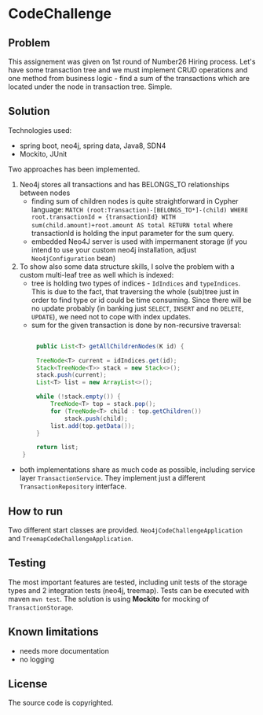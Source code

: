 # CodeChallenge

## Problem

This assignement was given on 1st round of Number26 Hiring process. Let's have some transaction tree and we must implement CRUD operations and one method from business logic - find a sum of the transactions which are located under the node in transaction tree. Simple.

## Solution 

Technologies used:
* spring boot, neo4j, spring data, Java8, SDN4
* Mockito, JUnit

Two approaches has been implemented.

1. Neo4j stores all transactions and has BELONGS_TO relationships between nodes
    * finding sum of children nodes is quite straightforward in Cypher language:
    `MATCH (root:Transaction)-[BELONGS_TO*]-(child) WHERE root.transactionId = {transactionId} WITH sum(child.amount)+root.amount AS total RETURN total` where transactionId is holding the input parameter for the sum query.
    * embedded Neo4J server is used with impermanent storage (if you intend to use your custom neo4j installation, adjust 
      `Neo4jConfiguration` bean)
2. To show also some data structure skills, I solve the problem with a custom multi-leaf tree as well which is indexed:
    * tree is holding two types of indices - `IdIndices` and `typeIndices`. This is due to the fact, that traversing the whole
      (sub)tree just in order to find type or id could be time consuming. Since there will be no update probably (in banking just `SELECT`, `INSERT` and no `DELETE`, `UPDATE`), we need not to cope with index updates.
    * sum for the given transaction is done by non-recursive traversal: 
```java

        public List<T> getAllChildrenNodes(K id) {

        TreeNode<T> current = idIndices.get(id);
        Stack<TreeNode<T>> stack = new Stack<>();
        stack.push(current);
        List<T> list = new ArrayList<>();

        while (!stack.empty()) {
            TreeNode<T> top = stack.pop();
            for (TreeNode<T> child : top.getChildren())
                stack.push(child);
            list.add(top.getData());
        }

        return list;
    }
```

* both implementations share as much code as possible, including service layer `TransactionService`. They implement just a different `TransactionRepository` interface.
 
## How to run
Two different start classes are provided. `Neo4jCodeChallengeApplication` and `TreemapCodeChallengeApplication`.

## Testing
The most important features are tested, including unit tests of the storage types and 2 integration tests (neo4j, treemap). Tests can be executed with maven `mvn test`. The solution is using **Mockito** for mocking of `TransactionStorage`. 

## Known limitations
* needs more documentation
* no logging

## License
The source code is copyrighted.
